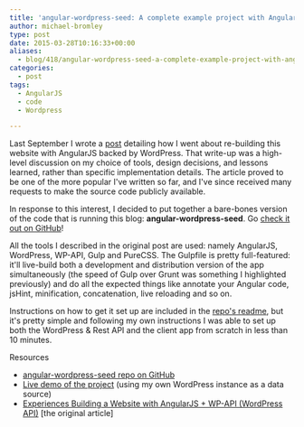 ```yaml
---
title: 'angular-wordpress-seed: A complete example project with AngularJS and the WordPress JSON REST API'
author: michael-bromley
type: post
date: 2015-03-28T10:16:33+00:00
aliases:
  - blog/418/angular-wordpress-seed-a-complete-example-project-with-angularjs-and-the-wordpress-json-rest-api
categories:
  - post
tags:
  - AngularJS
  - code
  - Wordpress

---
```

Last September I wrote a [post][1] detailing how I went about re-building this website with AngularJS backed by WordPress. That write-up was a high-level discussion on my choice of tools, design decisions, and lessons learned, rather than specific implementation details. The article proved to be one of the more popular I've written so far, and I've since received many requests to make the source code publicly available.

In response to this interest, I decided to put together a bare-bones version of the code that is running this blog: **angular-wordpress-seed**. Go [check it out on GitHub][2]!

All the tools I described in the original post are used: namely AngularJS, WordPress, WP-API, Gulp and PureCSS. The Gulpfile is pretty full-featured: it'll live-build both a development and distribution version of the app simultaneously (the speed of Gulp over Grunt was something I highlighted previously) and do all the expected things like annotate your Angular code, jsHint, minification, concatenation, live reloading and so on.

Instructions on how to get it set up are included in the [repo's readme][3], but it's pretty simple and following my own instructions I was able to set up both the WordPress & Rest API and the client app from scratch in less than 10 minutes.

Resources

  * [angular-wordpress-seed repo on GitHub][2]
  * [Live demo of the project][4] (using my own WordPress instance as a data source)
  * [Experiences Building a Website with AngularJS + WP-API (WordPress API)][1] [the original article]

 [1]: http://www.michaelbromley.co.uk/blog/228/experiences-building-a-website-with-angularjs-wp-api-wordpress-api
 [2]: https://github.com/michaelbromley/angular-wordpress-seed
 [3]: https://github.com/michaelbromley/angular-wordpress-seed#setting-up-wordpress
 [4]: http://www.michaelbromley.co.uk/experiments/angular-wordpress-seed/